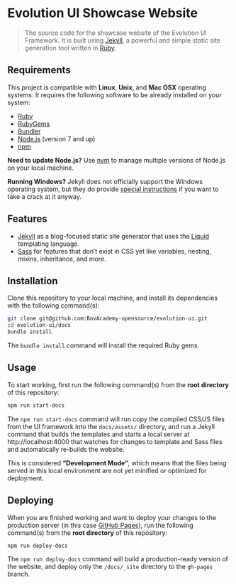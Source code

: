 # Evolution UI Showcase Website

> The source code for the showcase website of the Evolution UI Framework. It is built using [Jekyll][jekyll], a powerful and simple static site generation tool written in [Ruby][ruby].

## Requirements

This project is compatible with **Linux**, **Unix**, and **Mac OSX** operating systems. It requires the following software to be already installed on your system:

- [Ruby][ruby]
- [RubyGems][rubygems]
- [Bundler][rubybundler]
- [Node.js][node] (version 7 and up)
- [npm][npm]

**Need to update Node.js?** Use [nvm][nvm] to manage multiple versions of Node.js on your local machine.

**Running Windows?** Jekyll does not officially support the Windows operating system, but they do provide [special instructions][jekyll-windows] if you want to take a crack at it anyway.

## Features

- [Jekyll][jekyll] as a blog-focused static site generator that uses the [Liquid][liquid] templating language.
- [Sass][sass] for features that don’t exist in CSS yet like variables, nesting, mixins, inheritance, and more.

## Installation

Clone this repository to your local machine, and install its dependencies with the following command(s):

```bash
git clone git@github.com:BovAcademy-opensource/evolution-ui.git
cd evolution-ui/docs
bundle install
```

The `bundle install` command will install the required Ruby gems.

## Usage

To start working, first run the following command(s) from the **root directory** of this repository:

```bash
npm run start-docs
```

The `npm run start-docs` command will run copy the compiled CSS/JS files from the UI framework into the `docs/assets/` directory, and run a Jekyll command that builds the templates and starts a local server at http://localhost:4000 that watches for changes to template and Sass files and automatically re-builds the website.

This is considered **“Development Mode”**, which means that the files being served in this local environment are not yet minified or optimized for deployment.

## Deploying

When you are finished working and want to deploy your changes to the production server (in this case [GitHub Pages][github-pages]), run the following command(s) from the **root directory** of this repository:

```bash
npm run deploy-docs
```

The `npm run deploy-docs` command will build a production-ready version of the website, and deploy only the `/docs/_site` directory to the `gh-pages` branch.

[github-pages]: https://pages.github.com/
[jekyll]: https://jekyllrb.com
[jekyll-windows]: http://jekyllrb.com/docs/windows/#installation
[liquid]: http://liquidmarkup.org
[node]: https://nodejs.org/en/
[npm]: https://www.npmjs.com
[nvm]: https://github.com/creationix/nvm
[ruby]: https://www.ruby-lang.org/en/
[rubybundler]: http://bundler.io
[rubygems]: https://rubygems.org
[sass]: http://sass-lang.com
